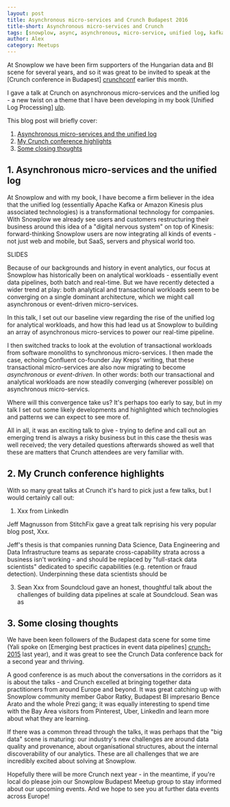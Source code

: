 ```yaml
---
layout: post
title: Asynchronous micro-services and Crunch Budapest 2016
title-short: Asynchronous micro-services and Crunch
tags: [snowplow, async, asynchronous, micro-service, unified log, kafka, kinesis, crunch, budapest, hungary]
author: Alex
category: Meetups
---
```


At Snowplow we have been firm supporters of the Hungarian data and BI scene for several years, and so it was great to be invited to speak at the [Crunch conference in Budapest] [crunchconf] earlier this month.

I gave a talk at Crunch on asynchronous micro-services and the unified log - a new twist on a theme that I have been developing in my book [Unified Log Processing] [ulp].

This blog post will briefly cover:

1. [Asynchronous micro-services and the unified log](/blog/2016/10/30/asynchronous-micro-services-and-crunch-budapest-2016#async-micro-services)
2. [My Crunch conference highlights](/blog/2016/10/30/asynchronous-micro-services-and-crunch-budapest-2016#alex-picks)
3. [Some closing thoughts](/blog/2016/10/30/asynchronous-micro-services-and-crunch-budapest-2016#schema-registries-talk#conclusion)

<!--more-->

<h2 id="async-micro-services">1. Asynchronous micro-services and the unified log</h2>

At Snowplow and with my book, I have become a firm believer in the idea that the unified log (essentially Apache Kafka or Amazon Kinesis plus associated technologies) is a transformational technology for companies. With Snowplow we already see users and customers restructuring their business around this idea of a "digital nervous system" on top of Kinesis: forward-thinking Snowplow users are now integrating all kinds of events - not just web and mobile, but SaaS, servers and physical world too.

SLIDES

Because of our backgrounds and history in event analytics, our focus at Snowplow has historically been on analytical workloads - essentially event data pipelines, both batch and real-time. But we have recently detected a wider trend at play: both analytical and transactional workloads seem to be converging on a single dominant architecture, which we might call asynchronous or event-driven micro-services.

In this talk, I set out our baseline view regarding the rise of the unified log for analytical workloads, and how this had lead us at Snowplow to building an array of asynchronous micro-services to power our real-time pipeline.

I then switched tracks to look at the evolution of transactional workloads from software monoliths to synchronous micro-services. I then made the case, echoing Confluent co-founder Jay Kreps' writing, that these transactional micro-services are also now migrating to become *asynchronous* or *event-driven*. In other words: both our transactional and analytical workloads are now steadily converging (wherever possible) on asynchronous micro-servics.

Where will this convergence take us? It's perhaps too early to say, but in my talk I set out some likely developments and highlighted which technologies and patterns we can expect to see more of.

All in all, it was an exciting talk to give - trying to define and call out an emerging trend is always a risky business but in this case the thesis was well received; the very detailed questions afterwards showed as well that these are matters that Crunch attendees are very familiar with.

<h2 id="alex-picks">2. My Crunch conference highlights</h2>

With so many great talks at Crunch it's hard to pick just a few talks, but I would certainly call out:

1. Xxx from LinkedIn

Jeff Magnusson from StitchFix gave a great talk reprising his very popular blog post, Xxx.


Jeff's thesis is that companies running Data Science, Data Engineering and Data Infrastructure teams as separate cross-capability strata across a business isn't working - and should be replaced by "full-stack data scientists" dedicated to specific capabilities (e.g. retention or fraud detection). Underpinning these data scientists should be

3. Sean Xxx from Soundcloud gave an honest, thoughtful talk about the challenges of building data pipelines at scale at Soundcloud. Sean was as 

<h2 id="conclusion">3. Some closing thoughts</h2>

We have been keen followers of the Budapest data scene for some time (Yali spoke on [Emerging best practices in event data pipelines] [crunch-2015] last year), and it was great to see the Crunch Data conference back for a second year and thriving.

A good conference is as much about the conversations in the corridors as it is about the talks - and Crunch excelled at bringing together data practitioners from around Europe and beyond. It was great catching up with Snowplow community member Gabor Ratky, Budapest BI impresario Bence Arato and the whole Prezi gang; it was equally interesting to spend time with the Bay Area visitors from Pinterest, Uber, LinkedIn  and learn more about what they are learning.

If there was a common thread through the talks, it was perhaps that the "big data" scene is maturing: our industry's new challenges are around data quality and provenance, about organisational structures, about the internal discoverability of our analytics. These are all challenges that we are incredibly excited about solving at Snowplow.

Hopefully there will be more Crunch next year - in the meantime, if you're local do please join our Snowplow Budapest Meetup group to stay informed about our upcoming events. And we hope to see you at further data events across Europe!

[crunchconf]: http://crunchconf.com/
[crunch-2015]: /blog/2015/11/09/crunch-practical-big-data-conference-budapest-was-awesome
[ulp]: xxx

